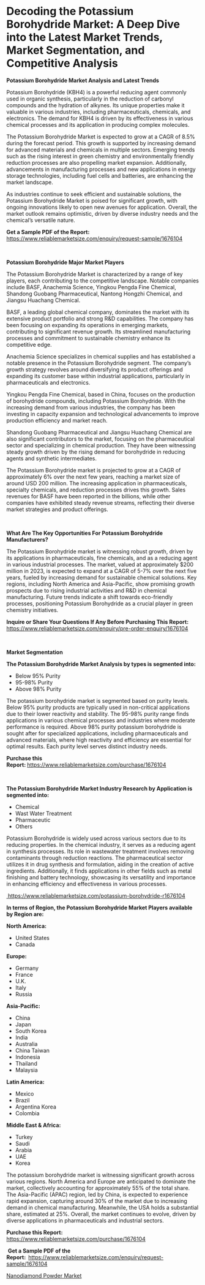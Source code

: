 <p><h1>Decoding the Potassium Borohydride Market: A Deep Dive into the Latest Market Trends, Market Segmentation, and Competitive Analysis</h1></p><p><strong>Potassium Borohydride Market Analysis and Latest Trends</strong></p>
<p><p>Potassium Borohydride (KBH4) is a powerful reducing agent commonly used in organic synthesis, particularly in the reduction of carbonyl compounds and the hydration of alkynes. Its unique properties make it valuable in various industries, including pharmaceuticals, chemicals, and electronics. The demand for KBH4 is driven by its effectiveness in various chemical processes and its application in producing complex molecules.</p><p>The Potassium Borohydride Market is expected to grow at a CAGR of 8.5% during the forecast period. This growth is supported by increasing demand for advanced materials and chemicals in multiple sectors. Emerging trends such as the rising interest in green chemistry and environmentally friendly reduction processes are also propelling market expansion. Additionally, advancements in manufacturing processes and new applications in energy storage technologies, including fuel cells and batteries, are enhancing the market landscape.</p><p>As industries continue to seek efficient and sustainable solutions, the Potassium Borohydride Market is poised for significant growth, with ongoing innovations likely to open new avenues for application. Overall, the market outlook remains optimistic, driven by diverse industry needs and the chemical’s versatile nature.</p></p>
<p><strong>Get a Sample PDF of the Report:&nbsp;</strong> <a href="https://www.reliablemarketsize.com/enquiry/request-sample/1676104?utm_campaign=2475&utm_medium=2&utm_source=Github&utm_content=ia&utm_term=31032025&utm_id=potassium-borohydride">https://www.reliablemarketsize.com/enquiry/request-sample/1676104</a></p>
<p>&nbsp;</p>
<p><strong>Potassium Borohydride Major Market Players</strong></p>
<p><p>The Potassium Borohydride Market is characterized by a range of key players, each contributing to the competitive landscape. Notable companies include BASF, Anachemia Science, Yingkou Pengda Fine Chemical, Shandong Guobang Pharmaceutical, Nantong Hongzhi Chemical, and Jiangsu Huachang Chemical.</p><p>BASF, a leading global chemical company, dominates the market with its extensive product portfolio and strong R&D capabilities. The company has been focusing on expanding its operations in emerging markets, contributing to significant revenue growth. Its streamlined manufacturing processes and commitment to sustainable chemistry enhance its competitive edge.</p><p>Anachemia Science specializes in chemical supplies and has established a notable presence in the Potassium Borohydride segment. The company’s growth strategy revolves around diversifying its product offerings and expanding its customer base within industrial applications, particularly in pharmaceuticals and electronics.</p><p>Yingkou Pengda Fine Chemical, based in China, focuses on the production of borohydride compounds, including Potassium Borohydride. With the increasing demand from various industries, the company has been investing in capacity expansion and technological advancements to improve production efficiency and market reach.</p><p>Shandong Guobang Pharmaceutical and Jiangsu Huachang Chemical are also significant contributors to the market, focusing on the pharmaceutical sector and specializing in chemical production. They have been witnessing steady growth driven by the rising demand for borohydride in reducing agents and synthetic intermediates.</p><p>The Potassium Borohydride market is projected to grow at a CAGR of approximately 6% over the next few years, reaching a market size of around USD 200 million. The increasing application in pharmaceuticals, specialty chemicals, and reduction processes drives this growth. Sales revenues for BASF have been reported in the billions, while other companies have exhibited steady revenue streams, reflecting their diverse market strategies and product offerings.</p></p>
<p>&nbsp;</p>
<p><strong>What Are The Key Opportunities For Potassium Borohydride Manufacturers?</strong></p>
<p><p>The Potassium Borohydride market is witnessing robust growth, driven by its applications in pharmaceuticals, fine chemicals, and as a reducing agent in various industrial processes. The market, valued at approximately $200 million in 2023, is expected to expand at a CAGR of 5-7% over the next five years, fueled by increasing demand for sustainable chemical solutions. Key regions, including North America and Asia-Pacific, show promising growth prospects due to rising industrial activities and R&D in chemical manufacturing. Future trends indicate a shift towards eco-friendly processes, positioning Potassium Borohydride as a crucial player in green chemistry initiatives.</p></p>
<p><strong>Inquire or Share Your Questions If Any Before Purchasing This Report:</strong> <a href="https://www.reliablemarketsize.com/enquiry/pre-order-enquiry/1676104?utm_campaign=2475&utm_medium=2&utm_source=Github&utm_content=ia&utm_term=31032025&utm_id=potassium-borohydride">https://www.reliablemarketsize.com/enquiry/pre-order-enquiry/1676104</a></p>
<p>&nbsp;</p>
<p><strong>Market Segmentation</strong></p>
<p><strong>The Potassium Borohydride Market Analysis by types is segmented into:</strong></p>
<p><ul><li>Below 95% Purity</li><li>95-98% Purity</li><li>Above 98% Purity</li></ul></p>
<p><p>The potassium borohydride market is segmented based on purity levels. Below 95% purity products are typically used in non-critical applications due to their lower reactivity and stability. The 95-98% purity range finds applications in various chemical processes and industries where moderate performance is required. Above 98% purity potassium borohydride is sought after for specialized applications, including pharmaceuticals and advanced materials, where high reactivity and efficiency are essential for optimal results. Each purity level serves distinct industry needs.</p></p>
<p><strong>Purchase this Report:&nbsp;</strong><a href="https://www.reliablemarketsize.com/purchase/1676104?utm_campaign=2475&utm_medium=2&utm_source=Github&utm_content=ia&utm_term=31032025&utm_id=potassium-borohydride">https://www.reliablemarketsize.com/purchase/1676104</a></p>
<p>&nbsp;</p>
<p><strong>The Potassium Borohydride Market Industry Research by Application is segmented into:</strong></p>
<p><ul><li>Chemical</li><li>Wast Water Treatment</li><li>Pharmaceutic</li><li>Others</li></ul></p>
<p><p>Potassium Borohydride is widely used across various sectors due to its reducing properties. In the chemical industry, it serves as a reducing agent in synthesis processes. Its role in wastewater treatment involves removing contaminants through reduction reactions. The pharmaceutical sector utilizes it in drug synthesis and formulation, aiding in the creation of active ingredients. Additionally, it finds applications in other fields such as metal finishing and battery technology, showcasing its versatility and importance in enhancing efficiency and effectiveness in various processes.</p></p>
<p><a href="https://www.reliablemarketsize.com/potassium-borohydride-r1676104?utm_campaign=2475&utm_medium=2&utm_source=Github&utm_content=ia&utm_term=31032025&utm_id=potassium-borohydride">&nbsp;https://www.reliablemarketsize.com/potassium-borohydride-r1676104</a></p>
<p><strong>In terms of Region, the Potassium Borohydride Market Players available by Region are:</strong></p>
<p>
    <p> <strong> North America: </strong>
        <ul>
            <li>United States</li>
            <li>Canada</li>
        </ul>
        </p> 
    <p> <strong> Europe: </strong>
        <ul>
            <li>Germany</li>
            <li>France</li>
            <li>U.K.</li>
            <li>Italy</li>
            <li>Russia</li>
        </ul>
        </p> 
    <p> <strong> Asia-Pacific: </strong>
        <ul>
            <li>China</li>
            <li>Japan</li>
            <li>South Korea</li>
            <li>India</li>
            <li>Australia</li>
            <li>China Taiwan</li>
            <li>Indonesia</li>
            <li>Thailand</li>
            <li>Malaysia</li>
        </ul>
        </p> 
    <p> <strong> Latin America: </strong>
        <ul>
            <li>Mexico</li>
            <li>Brazil</li>
            <li>Argentina Korea</li>
            <li>Colombia</li>
        </ul>
        </p> 
    <p> <strong> Middle East & Africa: </strong>
        <ul>
            <li>Turkey</li>
            <li>Saudi</li>
            <li>Arabia</li>
            <li>UAE</li>
            <li>Korea</li>
        </ul>
    </p>
    </p>
<p><p>The potassium borohydride market is witnessing significant growth across various regions. North America and Europe are anticipated to dominate the market, collectively accounting for approximately 55% of the total share. The Asia-Pacific (APAC) region, led by China, is expected to experience rapid expansion, capturing around 30% of the market due to increasing demand in chemical manufacturing. Meanwhile, the USA holds a substantial share, estimated at 25%. Overall, the market continues to evolve, driven by diverse applications in pharmaceuticals and industrial sectors.</p></p>
<p><strong>Purchase this Report: </strong><a href="https://www.reliablemarketsize.com/purchase/1676104?utm_campaign=2475&utm_medium=2&utm_source=Github&utm_content=ia&utm_term=31032025&utm_id=potassium-borohydride">https://www.reliablemarketsize.com/purchase/1676104</a></p>
<p>&nbsp;<strong>Get a Sample PDF of the Report:&nbsp;&nbsp;</strong><a href="https://www.reliablemarketsize.com/enquiry/request-sample/1676104?utm_campaign=2475&utm_medium=2&utm_source=Github&utm_content=ia&utm_term=31032025&utm_id=potassium-borohydride">https://www.reliablemarketsize.com/enquiry/request-sample/1676104</a></p>
<p><strong></strong></p>
<p><p><a href="https://github.com/shondapmbau/Market-Research-Report-List-1/blob/main/nanodiamond-powder-market.md?utm_campaign=2475&utm_medium=2&utm_source=Github&utm_content=ia&utm_term=31032025&utm_id=potassium-borohydride">Nanodiamond Powder Market</a></p></p>